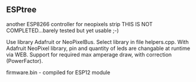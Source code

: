 ## ESPtree
another ESP8266 controller for neopixels strip
THIS IS NOT COMPLETED...barely tested 
but yet usable ;-)

Use library Adafruit or NeoPixelBus. Select library in file helpers.cpp.
With Adafruit NeoPixel library, pin and quantity of leds are changable at runtime via WEB.
Support for required max amperage draw, with correction (PowerFactor).

firmware.bin - compiled for ESP12 module
